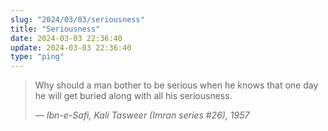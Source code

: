 ```yaml
---
slug: "2024/03/03/seriousness"
title: "Seriousness"
date: 2024-03-03 22:36:40
update: 2024-03-03 22:36:40
type: "ping"
---
```


> Why should a man bother to be serious when he knows that one day he will get buried along with all his seriousness.
>
> <cite>&mdash; Ibn-e-Safi, Kali Tasweer (Imran series #26), 1957</cite>
